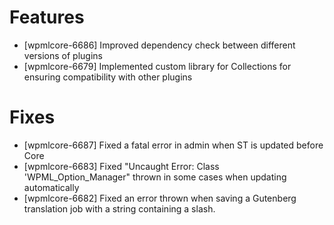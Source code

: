 # Features
* [wpmlcore-6686] Improved dependency check between different versions of plugins
* [wpmlcore-6679] Implemented custom library for Collections for ensuring compatibility with other plugins

# Fixes
* [wpmlcore-6687] Fixed a fatal error in admin when ST is updated before Core
* [wpmlcore-6683] Fixed "Uncaught Error: Class 'WPML_Option_Manager" thrown in some cases when updating automatically
* [wpmlcore-6682] Fixed an error thrown when saving a Gutenberg translation job with a string containing a slash.